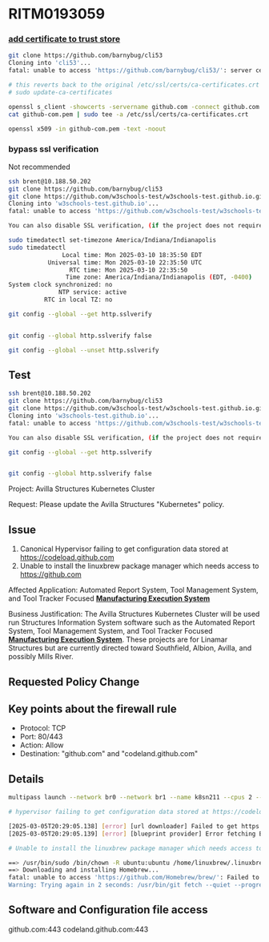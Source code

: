 # RITM0193059

### **[add certificate to trust store](https://fabianlee.org/2019/01/28/git-client-error-server-certificate-verification-failed/)**

```bash
git clone https://github.com/barnybug/cli53
Cloning into 'cli53'...
fatal: unable to access 'https://github.com/barnybug/cli53/': server certificate verification failed. CAfile: none CRLfile: none

# this reverts back to the original /etc/ssl/certs/ca-certificates.crt
# sudo update-ca-certificates

openssl s_client -showcerts -servername github.com -connect github.com:443 </dev/null 2>/dev/null | sed -n -e '/BEGIN\ CERTIFICATE/,/END\ CERTIFICATE/ p'  > github-com.pem
cat github-com.pem | sudo tee -a /etc/ssl/certs/ca-certificates.crt

openssl x509 -in github-com.pem -text -noout
```

### bypass ssl verification

Not recommended

```bash
ssh brent@10.188.50.202
git clone https://github.com/barnybug/cli53
git clone https://github.com/w3schools-test/w3schools-test.github.io.git
Cloning into 'w3schools-test.github.io'...
fatal: unable to access 'https://github.com/w3schools-test/w3schools-test.github.io.git/': server certificate verification failed. CAfile: none CRLfile: none

You can also disable SSL verification, (if the project does not require a high level of security other than login/password) by typing :

sudo timedatectl set-timezone America/Indiana/Indianapolis
sudo timedatectl
               Local time: Mon 2025-03-10 18:35:50 EDT
           Universal time: Mon 2025-03-10 22:35:50 UTC
                 RTC time: Mon 2025-03-10 22:35:50
                Time zone: America/Indiana/Indianapolis (EDT, -0400)
System clock synchronized: no
              NTP service: active
          RTC in local TZ: no

git config --global --get http.sslverify 


git config --global http.sslverify false

git config --global --unset http.sslverify 

```

## Test

```bash
ssh brent@10.188.50.202
git clone https://github.com/barnybug/cli53
git clone https://github.com/w3schools-test/w3schools-test.github.io.git
Cloning into 'w3schools-test.github.io'...
fatal: unable to access 'https://github.com/w3schools-test/w3schools-test.github.io.git/': server certificate verification failed. CAfile: none CRLfile: none

You can also disable SSL verification, (if the project does not require a high level of security other than login/password) by typing :

git config --global --get http.sslverify 


git config --global http.sslverify false


```

Project: Avilla Structures Kubernetes Cluster

Request: Please update the Avilla Structures "Kubernetes" policy.

## Issue

1. Canonical Hypervisor failing to get configuration data stored at <https://codeload.github.com>
2. Unable to install the linuxbrew package manager which needs access to <https://github.com>

Affected Application: Automated Report System, Tool Management System, and Tool Tracker Focused **[Manufacturing Execution System](https://www.ibm.com/think/topics/mes-system)**

Business Justification: The Avilla Structures Kubernetes Cluster will be used run Structures Information System software such as the Automated Report System, Tool Management System, and Tool Tracker Focused **[Manufacturing Execution System](https://www.ibm.com/think/topics/mes-system)**. These projects are for Linamar Structures but are currently directed toward Southfield, Albion, Avilla, and possibly Mills River.

## Requested Policy Change

## Key points about the firewall rule

- Protocol: TCP
- Port: 80/443
- Action: Allow
- Destination: "github.com" and "codeland.github.com"

## Details

```bash
multipass launch --network br0 --network br1 --name k8sn211 --cpus 2 --memory 32G --disk 250G 

# hypervisor failing to get configuration data stored at https://codeload.github.com

[2025-03-05T20:29:05.138] [error] [url downloader] Failed to get https://codeload.github.com/canonical/multipass-blueprints/zip/refs/heads/main: Error opening https://codeload.github.com/canonical/multipass-blueprints/zip/refs/heads/main
[2025-03-05T20:29:05.139] [error] [blueprint provider] Error fetching Blueprints: failed to download from 'https://codeload.github.com/canonical/multipass-blueprints/zip/refs/heads/main': Error opening https://codeload.github.com/canonical/multipass-blueprints/zip/refs/heads/main

# Unable to install the linuxbrew package manager which needs access to https://github.com.

==> /usr/bin/sudo /bin/chown -R ubuntu:ubuntu /home/linuxbrew/.linuxbrew/Homebrew
==> Downloading and installing Homebrew...
fatal: unable to access 'https://github.com/Homebrew/brew/': Failed to connect to github.com port 443 after 133862 ms: Couldn't connect to server
Warning: Trying again in 2 seconds: /usr/bin/git fetch --quiet --progress --force origin
```

## Software and Configuration file access

github.com:443
codeland.github.com:443
